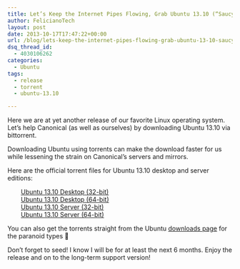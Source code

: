 ```yaml
---
title: Let’s Keep the Internet Pipes Flowing, Grab Ubuntu 13.10 (“Saucy”) via the Official Torrent
author: FelicianoTech
layout: post
date: 2013-10-17T17:47:22+00:00
url: /blog/lets-keep-the-internet-pipes-flowing-grab-ubuntu-13-10-saucy-via-the-official-torrent/
dsq_thread_id:
  - 4030106262
categories:
  - Ubuntu
tags:
  - release
  - torrent
  - ubuntu-13.10

---
```

Here we are at yet another release of our favorite Linux operating system. Let&#8217;s help Canonical (as well as ourselves) by downloading Ubuntu 13.10 via bittorrent.

Downloading Ubuntu using torrents can make the download faster for us while lessening the strain on Canonical&#8217;s servers and mirrors.

Here are the official torrent files for Ubuntu 13.10 desktop and server editions:

<p style="padding-left: 30px;">
  <a title="32-bit desktop torrent" href="http://releases.ubuntu.com/13.10/ubuntu-13.10-desktop-i386.iso.torrent">Ubuntu 13.10 Desktop (32-bit)</a><br /> <a title="64-bit desktop torrent" href="http://releases.ubuntu.com/13.10/ubuntu-13.10-desktop-amd64.iso.torrent">Ubuntu 13.10 Desktop (64-bit)</a><br /> <a title="32-bit server torrent" href="http://releases.ubuntu.com/13.10/ubuntu-13.10-server-i386.iso.torrent">Ubuntu 13.10 Server (32-bit)</a><br /> <a title="64-bit server torrent" href="http://releases.ubuntu.com/13.10/ubuntu-13.10-server-amd64.iso.torrent">Ubuntu 13.10 Server (64-bit)</a>
</p>

You can also get the torrents straight from the Ubuntu <a title="Ubuntu Alternative Downloads" href="http://www.ubuntu.com/download/alternative-downloads" target="_blank">downloads page</a> for the paranoid types 🙂

Don&#8217;t forget to seed! I know I will be for at least the next 6 months. Enjoy the release and on to the long-term support version!
